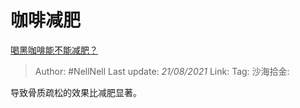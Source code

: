 # 咖啡减肥

[喝黑咖啡能不能减肥？](https://www.zhihu.com/question/326545994/answer/918548282)

> Author: #NellNell
> Last update: *21/08/2021*
> Link:
> Tag:
> 沙海拾金:

导致骨质疏松的效果比减肥显著。
